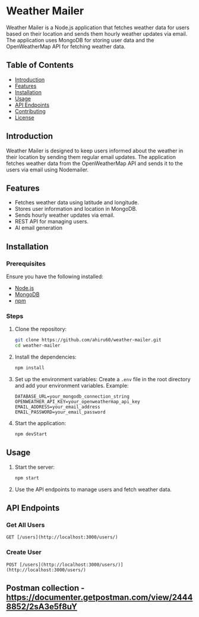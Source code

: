 # Weather Mailer

Weather Mailer is a Node.js application that fetches weather data for users based on their location and sends them hourly weather updates via email. The application uses MongoDB for storing user data and the OpenWeatherMap API for fetching weather data.

## Table of Contents

- [Introduction](#introduction)
- [Features](#features)
- [Installation](#installation)
- [Usage](#usage)
- [API Endpoints](#api-endpoints)
- [Contributing](#contributing)
- [License](#license)

## Introduction

Weather Mailer is designed to keep users informed about the weather in their location by sending them regular email updates. The application fetches weather data from the OpenWeatherMap API and sends it to the users via email using Nodemailer.

## Features

- Fetches weather data using latitude and longitude.
- Stores user information and location in MongoDB.
- Sends hourly weather updates via email.
- REST API for managing users.
- AI email generation

## Installation

### Prerequisites

Ensure you have the following installed:

- [Node.js](https://nodejs.org/)
- [MongoDB](https://www.mongodb.com/)
- [npm](https://www.npmjs.com/)

### Steps

1. Clone the repository:
    ```sh
    git clone https://github.com/ahiru60/weather-mailer.git
    cd weather-mailer
    ```

2. Install the dependencies:
    ```sh
    npm install
    ```

3. Set up the environment variables:
    Create a `.env` file in the root directory and add your environment variables. Example:
    ```env
    DATABASE_URL=your_mongodb_connection_string
    OPENWEATHER_API_KEY=your_openweathermap_api_key
    EMAIL_ADDRESS=your_email_address
    EMAIL_PASSWORD=your_email_password
    ```

4. Start the application:
    ```sh
    npm devStart
    ```

## Usage

1. Start the server:
    ```sh
    npm start
    ```

2. Use the API endpoints to manage users and fetch weather data.

## API Endpoints

### Get All Users

```http
GET [/users](http://localhost:3000/users/)
```
### Create User
```http
POST [/users](http://localhost:3000/users/)](http://localhost:3000/users/)
```
## Postman collection - https://documenter.getpostman.com/view/24448852/2sA3e5f8uY

